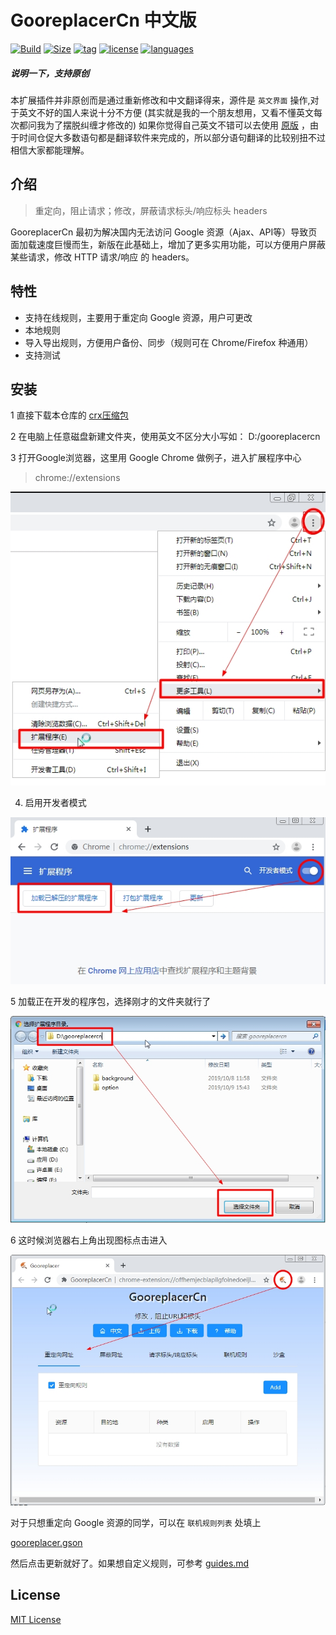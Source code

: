 # GooreplacerCn 中文版

[![Build](https://oauth.applinzi.com/State/passed/PASSED/44CC11.svg)](../../)
[![Size](https://oauth.applinzi.com/Label/size/491KB/b36d41.svg)](gooreplacercn.crx.zip)
[![tag](https://oauth.applinzi.com/Label/tag/v3.10.0/84bf96.svg)](../../releases)
[![license](https://oauth.applinzi.com/Label/license/MIT/FE7D37.svg)](LICENSE)
[![languages](https://oauth.applinzi.com/Label/languages/JavaScript/c8b218.svg)](../../search?l=JavaScript)

##### 说明一下，支持原创

本扩展插件并非原创而是通过重新修改和中文翻译得来，源件是 `英文界面` 操作,对于英文不好的国人来说十分不方便 (其实就是我的一个朋友想用，又看不懂英文每次都问我为了摆脱纠缠才修改的) 如果你觉得自己英文不错可以去使用 [原版](https://github.com/jiacai2050/gooreplacer) ，由于时间仓促大多数语句都是翻译软件来完成的，所以部分语句翻译的比较别扭不过相信大家都能理解。

## 介绍

> 重定向，阻止请求；修改，屏蔽请求标头/响应标头 headers

GooreplacerCn 最初为解决国内无法访问 Google 资源（Ajax、API等）导致页面加载速度巨慢而生，新版在此基础上，增加了更多实用功能，可以方便用户屏蔽某些请求，修改 HTTP 请求/响应 的 headers。

## 特性

- 支持在线规则，主要用于重定向 Google 资源，用户可更改
- 本地规则
- 导入导出规则，方便用户备份、同步（规则可在 Chrome/Firefox 种通用）
- 支持测试

## 安装

1 直接下载本仓库的 [crx压缩包](https://github.com/yakeing/GooreplacerCn/raw/master/gooreplacercn.crx.zip)

2 在电脑上任意磁盘新建文件夹，使用英文不区分大小写如： D:/gooreplacercn

3 打开Google浏览器，这里用 Google Chrome 做例子，进入扩展程序中心

> chrome://extensions

![0](image/01.jpg)

4. 启用开发者模式

![0](image/02.jpg)

5 加载正在开发的程序包，选择刚才的文件夹就行了

![0](image/03.jpg)

6 这时候浏览器右上角出现图标点击进入

![0](image/04.jpg)

对于只想重定向 Google 资源的同学，可以在 `联机规则列表` 处填上

[gooreplacer.gson](gooreplacer.gson)

然后点击更新就好了。如果想自定义规则，可参考 [guides.md](guides.md)

## License

[MIT License](LICENSE)
